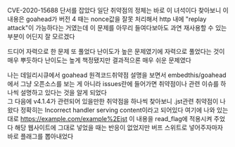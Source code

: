 CVE-2020-15688 
단서를 잡았다 
일단 취약점의 정체는 바로 이 녀석이다 
찾아보니 이 내용은 
goahead가 버전 4 때는 nonce값을 잘못 처리해서 
http 내에 "replay attack"이 가능하다는 거였는데 
이 문제를 아무리 들여다보아도 과연 
재사용할 수 있는 부분이 어딘지 잘 모르겠다 

드디어 자력으로 한 문제 또 풀었다 난이도가 높은 문제였기에 
자력으로 풀었다는 것이 매우 뿌듯하다 
난이도는 높게 책정됐지만 결과적으론 매우 쉬운 문제였다 

나는 데일리시큐에서 goahead 원격코드취약점 설명을 보면서 
embedthis/goahead에서 그냥 오픈소스를 보는 게 아니라 
issues란에 들어가면 취약점이나 관련 이슈를 하나씩 설명하고 있다는 것을 
알게 되었다  
그 다음에 v4.1.4가 관련되어 있을만한 취약점을 하나씩 찾아보니 
.jst관련 취약점이 나왔다 
정확히는 Incorrect handler serving content이라고 되어있다 
여기에 나와 있는대로 
https://example.com/example%2Ejst
이 내용을 read_flag에 적용시켜 주었다
해당 웹사이트에 그대로 넣었을 때는 반응이 없었지만 
버프 스위트로 넣어주자마자 바로 플래그를 뽑아내었다   
